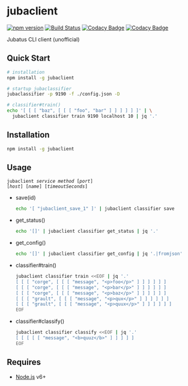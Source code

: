 # jubaclient

[![npm version](https://badge.fury.io/js/jubaclient.svg)](https://badge.fury.io/js/jubaclient)
[![Build Status](https://travis-ci.org/naokikimura/jubaclient.svg?branch=master)](https://travis-ci.org/naokikimura/jubaclient)
[![Codacy Badge](https://api.codacy.com/project/badge/Grade/2f6c4944c7df41a887627318c06d92c3)](https://www.codacy.com/app/n.kimura.cap/jubaclient?utm_source=github.com&utm_medium=referral&utm_content=naokikimura/jubaclient&utm_campaign=badger)
[![Codacy Badge](https://api.codacy.com/project/badge/Coverage/7f75cce83b7e4db49e8e8ce8b9398c05)](https://www.codacy.com/app/n.kimura.cap/jubaclient?utm_source=github.com&utm_medium=referral&utm_content=naokikimura/jubaclient&utm_campaign=Badge_Coverage)

Jubatus CLI client (unofficial)

## Quick Start ##

```bash
# installation
npm install -g jubaclient

# startup jubaclassifier
jubaclassifier -p 9190 -f ./config.json -D

# classifier#train()
echo '[ [ [ "baz", [ [ [ "foo", "bar" ] ] ] ] ] ]' | \
  jubaclient classifier train 9190 localhost 10 | jq '.'
```

## Installation ##

```bash
npm install -g jubaclient
```

## Usage ##

<code>jubaclient _service_ _method_ [_port_] [_host_] [_name_] [_timeoutSeconds_]</code>

- save(id)
    ```bash
    echo '[ "jubaclient_save_1" ]' | jubaclient classifier save 
    ```
- get_status()
    ```bash
    echo '[]' | jubaclient classifier get_status | jq '.' 
    ```
- get_config()
    ```bash
    echo '[]' | jubaclient classifier get_config | jq '.|fromjson' 
    ```
- classifier#train()
    ```bash
    jubaclient classifier train <<EOF | jq '.'
    [ [ [ "corge", [ [ [ "message", "<p>foo</p>" ] ] ] ] ] ]
    [ [ [ "corge", [ [ [ "message", "<p>bar</p>" ] ] ] ] ] ]
    [ [ [ "corge", [ [ [ "message", "<p>baz</p>" ] ] ] ] ] ]
    [ [ [ "grault", [ [ [ "message", "<p>qux</p>" ] ] ] ] ] ]
    [ [ [ "grault", [ [ [ "message", "<p>quux</p>" ] ] ] ] ] ]
    EOF
    ```
- classifier#classify()
    ```bash
    jubaclient classifier classify <<EOF | jq '.'
    [ [ [ [ [ "message", "<b>quuz</b>" ] ] ] ] ]
    EOF
    ```

## Requires ##

- [Node.js](https://nodejs.or]) v6+
